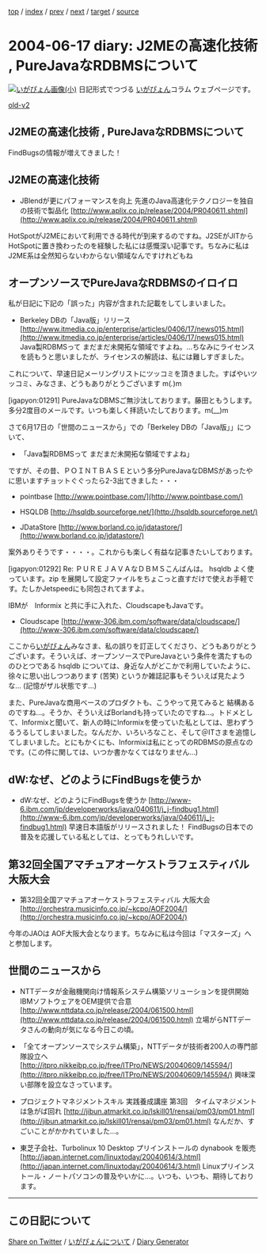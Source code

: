 [top](https://igapyon.github.io/diary/) 
 / [index](https://igapyon.github.io/diary/2004/index.html) 
 / [prev](https://igapyon.github.io/diary/2004/ig040615.html) 
 / [next](https://igapyon.github.io/diary/2004/ig040623.html) 
 / [target](https://igapyon.github.io/diary/2004/ig040617.html) 
 / [source](https://github.com/igapyon/diary/blob/gh-pages/2004/ig040617.html.src.md) 

2004-06-17 diary: J2MEの高速化技術 , PureJavaなRDBMSについて
=====================================================================================================
[![いがぴょん画像(小)](https://igapyon.github.io/diary/images/iga200306s.jpg "いがぴょん")](https://igapyon.github.io/diary/memo/memoigapyon.html) 日記形式でつづる [いがぴょん](https://igapyon.github.io/diary/memo/memoigapyon.html)コラム ウェブページです。

[old-v2](ig040617-orig.html)

## J2MEの高速化技術 , PureJavaなRDBMSについて

FindBugsの情報が増えてきました！


## J2MEの高速化技術

* JBlendが更にパフォーマンスを向上 先進のJava高速化テクノロジーを独自の技術で製品化
  [http://www.aplix.co.jp/release/2004/PR040611.shtml](http://www.aplix.co.jp/release/2004/PR040611.shtml)

HotSpotがJ2MEにおいて利用できる時代が到来するのですね。J2SEがJITからHotSpotに置き換わったのを経験した私には感慨深い記事です。ちなみに私は
J2ME系は全然知らないわからない領域なんですけれどもね

## オープンソースでPureJavaなRDBMSのイロイロ

私が日記に下記の「誤った」内容が含まれた記載をしてしまいました。

* Berkeley DBの「Java版」リリース
  [http://www.itmedia.co.jp/enterprise/articles/0406/17/news015.html](http://www.itmedia.co.jp/enterprise/articles/0406/17/news015.html)
  Java製RDBMSって まだまだ未開拓な領域ですよね。…ちなみにライセンスを読もうと思いましたが、ライセンスの解読は、私には難しすぎました。

これについて、早速日記メーリングリストにツッコミを頂きました。すばやいツッコミ、みなさま、どうもありがとうございます m(_._)m

[igapyon:01291] PureJavaなDBMSご無沙汰しております。藤田ともうします。多分2度目のメールです。いつも楽しく拝読いたしております。m(__)m

さて6月17日の「世間のニュースから」での「Berkeley DBの「Java版」」について、

* 「Java製RDBMSって まだまだ未開拓な領域ですよね」

ですが、その昔、ＰＯＩＮＴＢＡＳＥという多分PureJavaなDBMSがあったやに思いますチョットぐぐったら2-3出てきました・・・

* pointbase
  [http://www.pointbase.com/](http://www.pointbase.com/)
  
* HSQLDB
  [http://hsqldb.sourceforge.net/](http://hsqldb.sourceforge.net/)
  
* JDataStore
  [http://www.borland.co.jp/jdatastore/](http://www.borland.co.jp/jdatastore/)

案外ありそうです・・・・。これからも楽しく有益な記事きたいしております。

[igapyon:01292] Re: ＰＵＲＥＪＡＶＡなＤＢＭＳこんばんは。
hsqldb よく使っています。zip を展開して設定ファイルをちょこっと直すだけで使えお手軽です。たしかJetspeedにも同包されてますよ。

IBMが　Informix と共に手に入れた、CloudscapeもJavaです。

* Cloudscape
  [http://www-306.ibm.com/software/data/cloudscape/](http://www-306.ibm.com/software/data/cloudscape/)

ここから[いがぴょん](http://www.igapyon.jp/igapyon/diary/memo/memoigapyon.html)みなさま、私の誤りを訂正してくださり、どうもありがとうございます。そういえば、オープンソースでPureJavaという条件を満たすもののひとつである
hsqldb については、身近な人がどこかで利用していたように、徐々に思い出しつつあります
(苦笑) というか雑誌記事もそういえば見たような… (記憶がザル状態です…)

また、PureJavaな商用ベースのプロダクトも、こうやって見てみると 結構あるのですね…。そうか、そういえばBorlandも持っていたのですね…。トドメとして、Informixと聞いて、新人の時にInformixを使っていた私としては、思わずうるうるしてしまいました。なんだか、いろいろなこと、そして＠ITさまを追憶してしまいました。とにもかくにも、Informixは私にとってのRDBMSの原点なのです。(この件に関しては、いつか書かなくてはなりません…)

## dW:なぜ、どのようにFindBugsを使うか

* dW:なぜ、どのようにFindBugsを使うか
  [http://www-6.ibm.com/jp/developerworks/java/040611/j_j-findbug1.html](http://www-6.ibm.com/jp/developerworks/java/040611/j_j-findbug1.html)
  早速日本語版がリリースされました！ FindBugsの日本での普及を応援している私としては、とってもうれしいです。

## 第32回全国アマチュアオーケストラフェスティバル 大阪大会

* 第32回全国アマチュアオーケストラフェスティバル 大阪大会
  [http://orchestra.musicinfo.co.jp/~kcpo/AOF2004/](http://orchestra.musicinfo.co.jp/~kcpo/AOF2004/)

今年のJAOは AOF大阪大会となります。ちなみに私は今回は「マスターズ」へと参加します。

## 世間のニュースから

* NTTデータが金融機関向け情報系システム構築ソリューションを提供開始 IBMソフトウェアをOEM提供で合意
  [http://www.nttdata.co.jp/release/2004/061500.html](http://www.nttdata.co.jp/release/2004/061500.html)
  立場がらNTTデータさんの動向が気になる今日この頃。
  
* 「全てオープンソースでシステム構築」，NTTデータが技術者200人の専門部隊設立へ
  [http://itpro.nikkeibp.co.jp/free/ITPro/NEWS/20040609/145594/](http://itpro.nikkeibp.co.jp/free/ITPro/NEWS/20040609/145594/)
  興味深い部隊を設立なさっています。
  
* プロジェクトマネジメントスキル 実践養成講座 第3回　タイムマネジメントは急がば回れ
  [http://jibun.atmarkit.co.jp/lskill01/rensai/pm03/pm01.html](http://jibun.atmarkit.co.jp/lskill01/rensai/pm03/pm01.html)
  なんだか、すごいことがかかれていました…。
  
* 東芝子会社、Turbolinux 10 Desktop プリインストールの dynabook を販売
  [http://japan.internet.com/linuxtoday/20040614/3.html](http://japan.internet.com/linuxtoday/20040614/3.html)
  Linuxプリインストール・ノートパソコンの普及やいかに…。いつも、いつも、期待しております。

----------------------------------------------------------------------------------------------------

## この日記について

[Share on Twitter](https://twitter.com/intent/tweet?hashtags=igapyon%2Cdiary%2C%E3%81%84%E3%81%8C%E3%81%B4%E3%82%87%E3%82%93&text=J2ME%E3%81%AE%E9%AB%98%E9%80%9F%E5%8C%96%E6%8A%80%E8%A1%93+%2C+PureJava%E3%81%AARDBMS%E3%81%AB%E3%81%A4%E3%81%84%E3%81%A6&url=https%3A%2F%2Figapyon.github.io%2Fdiary%2F2004%2Fig040617.html) / [いがぴょんについて](https://igapyon.github.io/diary/memo/memoigapyon.html) / [Diary Generator](https://github.com/igapyon/igapyonv3)

